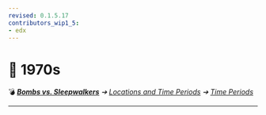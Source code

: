 ```yaml
---
revised: 0.1.5.17
contributors_wip1_5:
- edx
---
```


# 📄 1970s

💣 ***[Bombs vs. Sleepwalkers][home]** ➔ [Locations and Time Periods][locations] ➔ [Time Periods][timeperiods]*

****

[home]: /README.md
[locations]: /locations/readme.md
[timeperiods]: /locations/time_periods/readme.md
